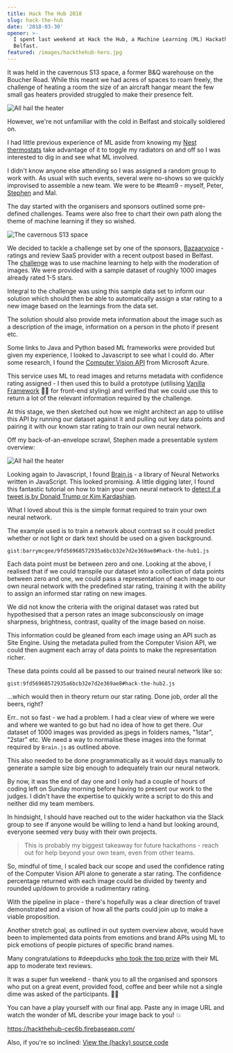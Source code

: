 ```yaml
---
title: Hack The Hub 2018
slug: hack-the-hub
date: '2018-03-30'
opener: >-
  I spent last weekend at Hack the Hub, a Machine Learning (ML) Hackathon in
  Belfast.
featured: /images/hackthehub-hero.jpg
---
```


It was held in the cavernous S13 space, a former B&Q warehouse on the Boucher Road. While this meant we had acres of spaces to roam freely, the challenge of heating a room the size of an aircraft hangar meant the few small gas heaters provided struggled to make their presence felt.

![All hail the heater](/images/heater.jpg)

However, we're not unfamiliar with the cold in Belfast and stoically soldiered on.

I had little previous experience of ML aside from knowing my [Nest thermostats](https://nest.com/uk/thermostats/nest-learning-thermostat/overview/) take advantage of it to toggle my radiators on and off so I was interested to dig in and see what ML involved.

I didn't know anyone else attending so I was assigned a random group to work with. As usual with such events, several were no-shows so we quickly improvised to assemble a new team. We were to be #team9 - myself, Peter, [Stephen](https://twitter.com/McGuns7) and Mal.

The day started with the organisers and sponsors outlined some pre-defined challenges. Teams were also free to chart their own path along the theme of machine learning if they so wished.

![The cavernous S13 space](/images/s13.jpg)

We decided to tackle a challenge set by one of the sponsors, [Bazaarvoice](https://www.bazaarvoice.com/uk/) - ratings and review SaaS provider with a recent outpost based in Belfast. The [challenge](https://docs.google.com/presentation/d/1in6jmyABLETLHJdwsWSpQ1WA0o5F_Cvxtydpzp6D0xw/edit#slide=id.p26) was to use machine learning to help with the moderation of images. We were provided with a sample dataset of roughly 1000 images already rated 1-5 stars.

Integral to the challenge was using this sample data set to inform our solution which should then be able to automatically assign a star rating to a new image based on the learnings from the data set.

The solution should also provide meta information about the image such as a description of the image, information on a person in the photo if present etc.

Some links to Java and Python based ML frameworks were provided but given my experience, I looked to Javascript to see what I could do. After some research, I found the [Computer Vision API](https://azure.microsoft.com/en-gb/services/cognitive-services/computer-vision/) from Microsoft Azure.

This service uses ML to read images and returns metadata with confidence rating assigned - I then used this to build a prototype (utilising [Vanilla Framework](https://vanillaframework.io/) 💪🏻 for front-end styling) and verified that we could use this to return a lot of the relevant information required by the challenge.

At this stage, we then sketched out how we might architect an app to utilise this API by running our dataset against it and pulling out key data points and pairing it with our known star rating to train our own neural network.

Off my back-of-an-envelope scrawl, Stephen made a presentable system overview:

![All hail the heater](/images/flow-chart.png)

Looking again to Javascript, I found [Brain.js](https://github.com/BrainJS) - a library of Neural Networks written in JavaScript. This looked promising. A little digging later, I found this fantastic tutorial on how to train your own neural network to [detect if a tweet is by Donald Trump or Kim Kardashian](https://itnext.io/you-can-build-a-neural-network-in-javascript-even-if-you-dont-really-understand-neural-networks-e63e12713a3).

What I loved about this is the simple format required to train your own neural network.

The example used is to train a network about contrast so it could predict whether or not light or dark text should be used on a given background.

`gist:barrymcgee/9fd56968572935a6bcb32e7d2e369ae8#hack-the-hub1.js`

Each data point must be between zero and one. Looking at the above, I realised that if we could transpile our dataset into a collection of data points between zero and one, we could pass a representation of each image to our own neural network with the predefined star rating, training it with the ability to assign an informed star rating on new images.

We did not know the criteria with the original dataset was rated but hypothesised that a person rates an image subconsciously on image sharpness, brightness, contrast, quality of the image based on noise.

This information could be gleaned from each image using an API such as Site Engine. Using the metadata pulled from the Computer Vision API, we could then augment each array of data points to make the representation richer.

These data points could all be passed to our trained neural network like so:

`gist:9fd56968572935a6bcb32e7d2e369ae8#hack-the-hub2.js`

...which would then in theory return our star rating. Done job, order all the beers, right?

Err.. not so fast - we had a problem. I had a clear view of where we were and where we wanted to go but had no idea of how to get there.
Our dataset of 1000 images was provided as jpegs in folders names, "1star", "2star" etc. We need a way to normalise these images into the format required by `Brain.js` as outlined above.

This also needed to be done programmatically as it would days manually to generate a sample size big enough to adequately train our neural network.

By now, it was the end of day one and I only had a couple of hours of coding left on Sunday morning before having to present our work to the judges. I didn't have the expertise to quickly write a script to do this and neither did my team members.

In hindsight, I should have reached out to the wider hackathon via the Slack group to see if anyone would be willing to lend a hand but looking around, everyone seemed very busy with their own projects.

> This is probably my biggest takeaway for future hackathons - reach out for help beyond your own team, even from other teams.

So, mindful of time, I scaled back our scope and used the confidence rating of the Computer Vision API alone to generate a star rating. The confidence percentage returned with each image could be divided by twenty and rounded up/down to provide a rudimentary rating.

With the pipeline in place - there's hopefully was a clear direction of travel demonstrated and a vision of how all the parts could join up to make a viable proposition.

Another stretch goal, as outlined in out system overview above, would have been to implemented data points from emotions and brand APIs using ML to pick emotions of people pictures of specific brand names.

Many congratulations to #deepducks [who took the top prize](https://medium.com/hackthehub/deep-ducks-hackthehub-2018-winners-699cd67dfb6c) with their ML app to moderate text reviews.

It was a super fun weekend - thank you to all the organised and sponsors who put on a great event, provided food, coffee and beer while not a single dime was asked of the participants. 👏🏻

You can have a play yourself with our final app. Paste any in image URL and watch the wonder of ML describe your image back to you! 💥

<https://hackthehub-cec6b.firebaseapp.com/>

Also, if you're so inclined: [View the (hacky) source code](https://github.com/barrymcgee/hackthehub)
